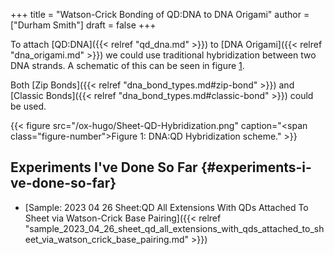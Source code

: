 +++
title = "Watson-Crick Bonding of QD:DNA to DNA Origami"
author = ["Durham Smith"]
draft = false
+++

To attach [QD:DNA]({{< relref "qd_dna.md" >}}) to [DNA Origami]({{< relref "dna_origami.md" >}}) we could use traditional hybridization between two DNA strands. A schematic of this can be seen in figure [1](#figure--fig:sheet-qd-hybridization).

Both [Zip Bonds]({{< relref "dna_bond_types.md#zip-bond" >}}) and [Classic Bonds]({{< relref "dna_bond_types.md#classic-bond" >}}) could be used.

<a id="figure--fig:sheet-qd-hybridization"></a>

{{< figure src="/ox-hugo/Sheet-QD-Hybridization.png" caption="<span class=\"figure-number\">Figure 1: </span>DNA:QD Hybridization scheme." >}}


## Experiments I've Done So Far {#experiments-i-ve-done-so-far}

-   [Sample: 2023 04 26 Sheet:QD All Extensions With QDs Attached To Sheet via Watson-Crick Base Pairing]({{< relref "sample_2023_04_26_sheet_qd_all_extensions_with_qds_attached_to_sheet_via_watson_crick_base_pairing.md" >}})
